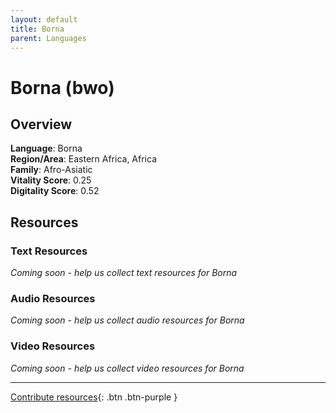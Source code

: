 ```yaml
---
layout: default
title: Borna
parent: Languages
---
```


# Borna (bwo)

## Overview

**Language**: Borna  
**Region/Area**: Eastern Africa, Africa  
**Family**: Afro-Asiatic  
**Vitality Score**: 0.25  
**Digitality Score**: 0.52  

## Resources

### Text Resources
*Coming soon - help us collect text resources for Borna*

### Audio Resources
*Coming soon - help us collect audio resources for Borna*

### Video Resources
*Coming soon - help us collect video resources for Borna*

---

[Contribute resources](https://fairtrain.github.io/){: .btn .btn-purple }
